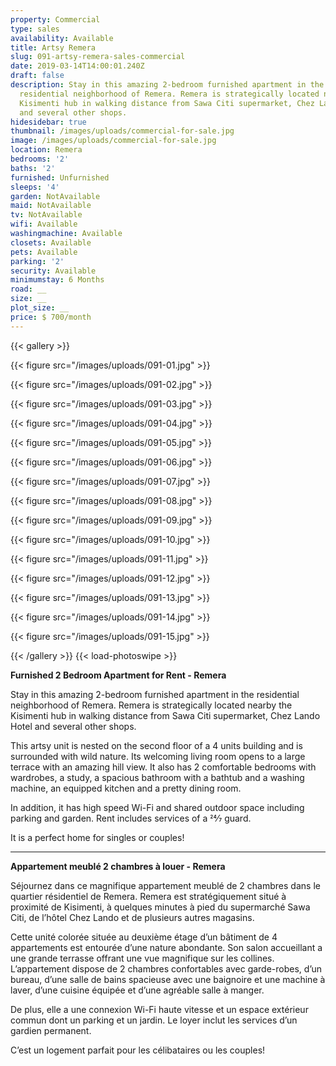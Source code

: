 ```yaml
---
property: Commercial
type: sales
availability: Available
title: Artsy Remera
slug: 091-artsy-remera-sales-commercial
date: 2019-03-14T14:00:01.240Z
draft: false
description: Stay in this amazing 2-bedroom furnished apartment in the
  residential neighborhood of Remera. Remera is strategically located nearby the
  Kisimenti hub in walking distance from Sawa Citi supermarket, Chez Lando Hotel
  and several other shops.
hidesidebar: true
thumbnail: /images/uploads/commercial-for-sale.jpg
image: /images/uploads/commercial-for-sale.jpg
location: Remera
bedrooms: '2'
baths: '2'
furnished: Unfurnished
sleeps: '4'
garden: NotAvailable
maid: NotAvailable
tv: NotAvailable
wifi: Available
washingmachine: Available
closets: Available
pets: Available
parking: '2'
security: Available
minimumstay: 6 Months
road: __
size: __
plot_size: __
price: $ 700/month
---
```


{{< gallery >}}

{{< figure src="/images/uploads/091-01.jpg" >}}

{{< figure src="/images/uploads/091-02.jpg" >}}

{{< figure src="/images/uploads/091-03.jpg" >}}

{{< figure src="/images/uploads/091-04.jpg" >}}

{{< figure src="/images/uploads/091-05.jpg" >}}

{{< figure src="/images/uploads/091-06.jpg" >}}

{{< figure src="/images/uploads/091-07.jpg" >}}

{{< figure src="/images/uploads/091-08.jpg" >}}

{{< figure src="/images/uploads/091-09.jpg" >}}

{{< figure src="/images/uploads/091-10.jpg" >}}

{{< figure src="/images/uploads/091-11.jpg" >}}

{{< figure src="/images/uploads/091-12.jpg" >}}

{{< figure src="/images/uploads/091-13.jpg" >}}

{{< figure src="/images/uploads/091-14.jpg" >}}

{{< figure src="/images/uploads/091-15.jpg" >}}

{{< /gallery >}} {{< load-photoswipe >}}

**Furnished 2 Bedroom Apartment for Rent - Remera**

Stay in this amazing 2-bedroom furnished apartment in the residential neighborhood of Remera. Remera is strategically located nearby the Kisimenti hub in walking distance from Sawa Citi supermarket, Chez Lando Hotel and several other shops.

This artsy unit is nested on the second floor of a 4 units building and is surrounded with wild nature. Its welcoming living room opens to a large terrace with an amazing hill view. It also has 2 comfortable bedrooms with wardrobes, a study, a spacious bathroom with a bathtub and a washing machine, an equipped kitchen and a pretty dining room.

In addition, it has high speed Wi-Fi and shared outdoor space including parking and garden. Rent includes services of a 24⁄7 guard.

It is a perfect home for singles or couples!

---

**Appartement meublé 2 chambres à louer - Remera**

Séjournez dans ce magnifique appartement meublé de 2 chambres dans le quartier résidentiel de Remera. Remera est stratégiquement situé à proximité de Kisimenti, à quelques minutes à pied du supermarché Sawa Citi, de l’hôtel Chez Lando et de plusieurs autres magasins.

Cette unité colorée située au deuxième étage d’un bâtiment de 4 appartements est entourée d’une nature abondante. Son salon accueillant a une grande terrasse offrant une vue magnifique sur les collines. L’appartement dispose de 2 chambres confortables avec garde-robes, d’un bureau, d’une salle de bains spacieuse avec une baignoire et une machine à laver, d’une cuisine équipée et d’une agréable salle à manger.

De plus, elle a une connexion Wi-Fi haute vitesse et un espace extérieur commun dont un parking et un jardin. Le loyer inclut les services d’un gardien permanent.

C’est un logement parfait pour les célibataires ou les couples!
